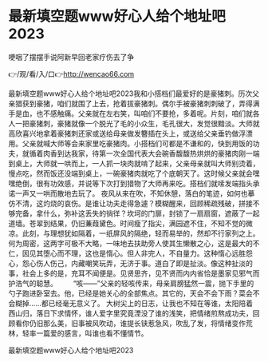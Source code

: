 # 最新填空题www好心人给个地址吧2023
哽咽了摆摆手说阿新早回老家疗伤去了争

👉/观/看/入/口👉http://wencao66.com

最新填空题www好心人给个地址吧2023我和小搭档们最爱好的是豪猪刺。历次父亲猎获到豪猪，咱们就围了上去，抢着拔豪猪刺。偶尔手被豪猪刺刺破了，弄得满手是血，也不感触痛。父亲就在左右笑，叫咱们不要抢，多着呢。片刻，咱们就各人一把豪猪刺，豪猪就像一个脱光了毛的小众生，毛孔很大，发觉很黯淡。大师就高欣喜兴地拿着豪猪刺还家或送给母亲做发簪插在头上，或送给父亲垂钓做浮漂用。父亲就喊大师等会来家里吃豪猪肉。小搭档们可都是不谦和的，快到用饭的功夫，就循着肉香到达我家，待第一次全国代表大会碗香馥馥热烘烘的豪猪肉刚一端到桌上，大师就一哄而上，一人抓一块肉就啃了起来，父亲母亲就叫大师别烫着，慢点吃，然而饭还没端到桌上，一碗豪猪肉就吃了个底朝天了。这时候父亲就会嘿嘿绝倒，很有功效感，并说等下次打到猎物了大师再来吃。搭档们就嗦发端指头承诺一声又一哄而散地去玩了。
夜风从来在吹，不知休憩，落白的笔迹，如何也摹仿不清，这灼烧的哀伤。是谁让功夫走得急遽？模糊醒来，回顾稀疏残破，拼接不够完备，拿什么，弥补这丢失的徜徉？坎坷的门扉，封锁了一扇扇窗，遮蔽了一起道墙。苍翠到结果，仍旧蒹葭黛色。时间瘦了指尖，满园遮不住，不知不觉的微凉。此刻，与理想犹如隔着，一纸屏风的隔绝，轻而易举的，然却不行家列之上。
何为周密，这两字可极不大略，一味地去扶助旁人使其生懒散之心，这是最大的不仁，因见其堕心而不理，这也是惰心。但人非完人，不自量力。这种惰心远胜怨心，怨心伤人伤己，内藏嘲笑玩弄，无济于事。道白了即是扯淡。像这种扯淡的事，社会上多的是，充耳不闻便是。见贤思齐，见不贤而内内省恰是墨家见邪气而护浩气的聪慧。
　　“咳——”父亲的轻咳传来，母亲肩膀猛然一震，抛下手里的勺子跑进卧室去。他，已经是她关心的全部焦点。其它的，天会不会下雨？菜会不会糊掉……都已经毫无意义了。
大树尖上的日志，让我也不知在等谁，太阳陪着西山归，落日下求情怀，谁人爱字里究竟湮没了谁的浅笑，把情绪煎熬成功夫，回顾看你仍旧那么美，旧事被风吹动，谁提长铗惹急风，吹乱了发，将情绪变作荒林，轻率一篇爱的感言，叫谁也看不懂情节。

最新填空题www好心人给个地址吧2023
